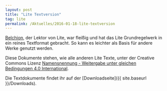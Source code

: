 ```yaml
---
layout: post
title: "Lite Textversion"
tag: lite
permalink: /Aktuelles/2016-01-18-lite-textversion
---
```


[Belchion](http://belchion.rsp-blogs.de/), der Lektor von Lite, war fleißig und hat das Lite Grundregelwerk in ein reines Textformat gebracht. So kann es leichter als Basis für andere Werke genutzt werden.

<img alt="" class="floatleft" src="{{ site.baseurl }}/assets/pics/ccbysa.png" />Diese Dokumente stehen, wie alle anderen Lite Texte, unter der Creative Commons Lizenz [Namensnennung - Weitergabe unter gleichen Bedingungen 4.0 International](http://creativecommons.org/licenses/by-sa/4.0/).

Die Textdokumente findet ihr auf der [Downloadseite]({{ site.baseurl }}/Downloads).


